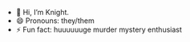 - 👋 Hi, I’m Knight.
- 😄 Pronouns: they/them
- ⚡ Fun fact: huuuuuuge murder mystery enthusiast

<!---
nxcturnalknight/nxcturnalknight is a ✨ special ✨ repository because its `README.md` (this file) appears on your GitHub profile.
You can click the Preview link to take a look at your changes.
--->
